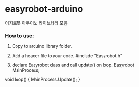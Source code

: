 ﻿# easyrobot-arduino
이지로봇 아두이노 라이브러리 모음

### How to use:
1. Copy to arduino library folder.

2. Add a header file to your code.
#include "Easyrobot.h"

3. declare Easyrobot class and call update() on loop.
Easyrobot MainProcess;

void loop() {
  MainProcess.Update();
}

